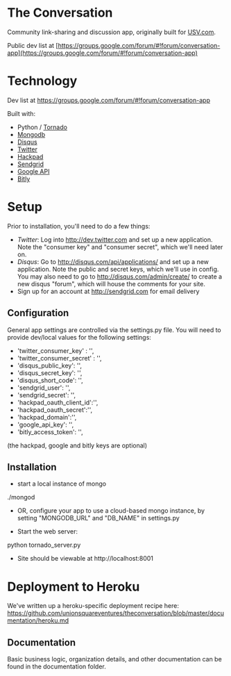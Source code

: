 The Conversation
=================

Community link-sharing and discussion app, originally built for [USV.com](http://www.usv.com).

Public dev list at [https://groups.google.com/forum/#!forum/conversation-app](https://groups.google.com/forum/#!forum/conversation-app)

Technology
===========

Dev list at https://groups.google.com/forum/#!forum/conversation-app

Built with:

 * Python / [Tornado](http://tornadoweb.org)
 * [Mongodb](http://www.mongodb.com/)
 * [Disqus](http://disqus.com/api/docs/)
 * [Twitter](http://dev.twitter.com)
 * [Hackpad](https://hackpad.com/Hackpad-API-v1.0-k9bpcEeOo2Q)
 * [Sendgrid](http://sendgrid.com/docs/API_Reference/)
 * [Google API](https://developers.google.com/url-shortener/v1/getting_started)
 * [Bitly](https://github.com/bitly/bitly-api-python)

Setup
======

Prior to installation, you'll need to do a few things:

* _Twitter_: Log into http://dev.twitter.com and set up a new application.  Note the "consumer key" and "consumer secret", which we'll need later on.
* _Disqus_: Go to http://disqus.com/api/applications/ and set up a new application.  Note the public and secret keys, which we'll use in config.  You may also need to go to http://disqus.com/admin/create/ to create a new disqus "forum", which will house the comments for your site.
* Sign up for an account at http://sendgrid.com for email delivery


Configuration
-------------

General app settings are controlled via the settings.py file. You will need to provide dev/local values for the following settings:

* 'twitter_consumer_key' : '',
* 'twitter_consumer_secret' : '',
* 'disqus_public_key': '',
* 'disqus_secret_key': '',
* 'disqus_short_code': '',
* 'sendgrid_user': '',
* 'sendgrid_secret': '',
* 'hackpad_oauth_client_id':'', 
* 'hackpad_oauth_secret':'', 
* 'hackpad_domain':'',
* 'google_api_key': '',
* 'bitly_access_token': '',

(the hackpad, google and bitly keys are optional)

Installation
------------

* start a local instance of mongo

./mongod

* OR, configure your app to use a cloud-based mongo instance, by setting "MONGODB_URL" and "DB_NAME" in settings.py

* Start the web server:

python tornado_server.py

* Site should be viewable at http://localhost:8001

Deployment to Heroku
====================
We've written up a heroku-specific deployment recipe here: https://github.com/unionsquareventures/theconversation/blob/master/documentation/heroku.md


Documentation
------------

Basic business logic, organization details, and other documentation can be found in the documentation folder.

